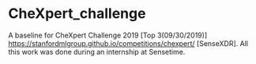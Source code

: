 # CheXpert_challenge
A baseline for CheXpert Challenge 2019 [Top 3(09/30/2019)]
https://stanfordmlgroup.github.io/competitions/chexpert/ [SenseXDR].
All this work was done during an internship at Sensetime.
